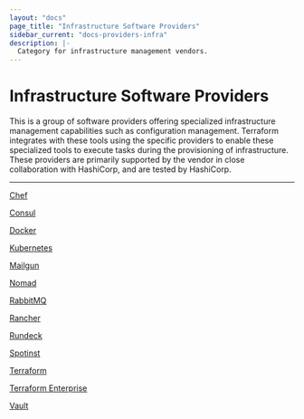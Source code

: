 ```yaml
---
layout: "docs"
page_title: "Infrastructure Software Providers"
sidebar_current: "docs-providers-infra"
description: |-
  Category for infrastructure management vendors.
---
```


# Infrastructure Software Providers

This is a group of software providers offering specialized infrastructure
management capabilities such as configuration management. Terraform integrates
with these tools using the specific providers to enable these specialized tools
to execute tasks during the provisioning of infrastructure.  These providers
are primarily supported by the vendor in close collaboration with HashiCorp,
and are tested by HashiCorp.

---

[Chef](/docs/providers/chef/index.html)

[Consul](/docs/providers/consul/index.html)

[Docker](/docs/providers/docker/index.html)

[Kubernetes](/docs/providers/kubernetes/index.html)

[Mailgun](/docs/providers/mailgun/index.html)

[Nomad](/docs/providers/nomad/index.html)

[RabbitMQ](/docs/providers/rabbitmq/index.html)

[Rancher](/docs/providers/rancher/index.html)

[Rundeck](/docs/providers/rundeck/index.html)

[Spotinst](/docs/providers/spotinst/index.html)

[Terraform](/docs/providers/terraform/index.html)

[Terraform Enterprise](/docs/providers/tfe/index.html)

[Vault](/docs/providers/vault/index.html)
